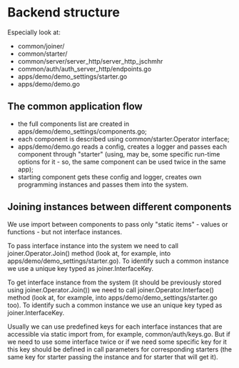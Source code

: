 # Backend structure

Especially look at:

* common/joiner/
* common/starter/
* common/server/server_http/server_http_jschmhr
* common/auth/auth_server_http/endpoints.go
* apps/demo/demo_settings/starter.go
* apps/demo/demo.go


## The common application flow

* the full components list are created in apps/demo/demo_settings/components.go;
* each component is described using common/starter.Operator interface;
* apps/demo/demo.go reads a config, creates a logger and passes each component through "starter"
  (using, may be, some specific run-time options for it - so, the same component can be used twice
  in the same app);
* starting component gets these config and logger, creates own programming instances and passes them
  into the system.


## Joining instances between different components

We use import between components to pass only "static items" - values or functions - but not interface
instances.

To pass interface instance into the system we need to call joiner.Operator.Join() method (look at,
for example, into apps/demo/demo_settings/starter.go). To identify such a common instance
we use a unique key typed as joiner.InterfaceKey.

To get interface instance from the system (it should be previously stored using joiner.Operator.Join())
we need to call joiner.Operator.Interface() method (look at, for example, into
apps/demo/demo_settings/starter.go too). To identify such a common instance
we use an unique key typed as joiner.InterfaceKey.

Usually we can use predefined keys for each interface instances that are accessible via static import
from, for example, common/auth/keys.go. But if we need to use some interface twice or if we need some
specific key for it this key should be defined in call parameters for corresponding starters (the same
key for starter passing the instance and for starter that will get it).

